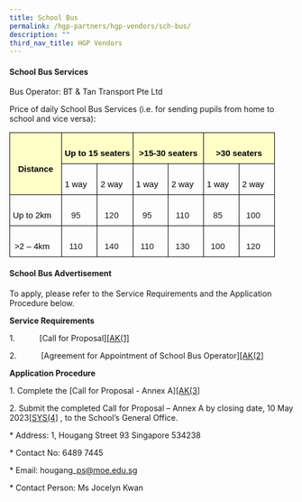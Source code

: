 ```yaml
---
title: School Bus
permalink: /hgp-partners/hgp-vendors/sch-bus/
description: ""
third_nav_title: HGP Vendors
---
```

#### School Bus Services

Bus Operator: BT &amp; Tan Transport Pte Ltd

Price of daily School Bus Services (i.e. for sending pupils from home to school and vice versa):

<style type="text/css">
.tg  {border-collapse:collapse;border-spacing:0;}
.tg td{border-color:black;border-style:solid;border-width:1px;font-family:Arial, sans-serif;font-size:14px;
  overflow:hidden;padding:10px 5px;word-break:normal;}
.tg th{border-color:black;border-style:solid;border-width:1px;font-family:Arial, sans-serif;font-size:14px;
  font-weight:normal;overflow:hidden;padding:10px 5px;word-break:normal;}
.tg .tg-ee2o{background-color:#ffffc7;font-family:Arial, Helvetica, sans-serif !important;font-size:15px;font-weight:bold;
  text-align:center;vertical-align:middle}
.tg .tg-79b4{background-color:#ffffc7;font-family:Arial, Helvetica, sans-serif !important;font-size:15px;font-weight:bold;
  text-align:center;vertical-align:top}
.tg .tg-u84k{font-family:Arial, Helvetica, sans-serif !important;font-size:15px;text-align:center;vertical-align:top}
</style>
<table class="tg">
<thead>
  <tr>
    <th rowspan="2" class="tg-ee2o">   <br><span style="color:black">Distance</span></th>
    <th colspan="2" class="tg-79b4">   <br><span style="color:black">Up to 15 seaters</span>   </th>
    <th colspan="2" class="tg-79b4">   <br><span style="color:black">&gt;15-30 seaters</span>   </th>
    <th colspan="2" class="tg-79b4">   <br><span style="color:black">&gt;30 seaters</span>   </th>
  </tr>
  <tr>
    <th class="tg-u84k">&nbsp;&nbsp;&nbsp;<br><span style="color:black">1 way</span>&nbsp;&nbsp;&nbsp;</th>
    <th class="tg-u84k">&nbsp;&nbsp;&nbsp;<br><span style="color:black">2 way</span>&nbsp;&nbsp;&nbsp;</th>
    <th class="tg-u84k">&nbsp;&nbsp;&nbsp;<br><span style="color:black">1 way</span>&nbsp;&nbsp;&nbsp;</th>
    <th class="tg-u84k">&nbsp;&nbsp;&nbsp;<br><span style="color:black">2 way</span>&nbsp;&nbsp;&nbsp;</th>
    <th class="tg-u84k">&nbsp;&nbsp;&nbsp;<br><span style="color:black">1 way</span>&nbsp;&nbsp;&nbsp;</th>
    <th class="tg-u84k">&nbsp;&nbsp;&nbsp;<br><span style="color:black">2 way</span>&nbsp;&nbsp;&nbsp;</th>
  </tr>
</thead>
<tbody>
  <tr>
    <td class="tg-u84k">&nbsp;&nbsp;&nbsp;<br><span style="color:black">Up to 2km</span>&nbsp;&nbsp;&nbsp;</td>
    <td class="tg-u84k">&nbsp;&nbsp;&nbsp;<br>95&nbsp;&nbsp;&nbsp;</td>
    <td class="tg-u84k">&nbsp;&nbsp;&nbsp;<br>120&nbsp;&nbsp;&nbsp;</td>
    <td class="tg-u84k">&nbsp;&nbsp;&nbsp;<br>95&nbsp;&nbsp;&nbsp;</td>
    <td class="tg-u84k">&nbsp;&nbsp;&nbsp;<br>110&nbsp;&nbsp;&nbsp;</td>
    <td class="tg-u84k">&nbsp;&nbsp;&nbsp;<br>85&nbsp;&nbsp;&nbsp;</td>
    <td class="tg-u84k">&nbsp;&nbsp;&nbsp;<br>100&nbsp;&nbsp;&nbsp;</td>
  </tr>
  <tr>
    <td class="tg-u84k">&nbsp;&nbsp;&nbsp;<br><span style="color:black">&gt;2 – 4km</span>&nbsp;&nbsp;&nbsp;</td>
    <td class="tg-u84k">&nbsp;&nbsp;&nbsp;<br>110&nbsp;&nbsp;&nbsp;</td>
    <td class="tg-u84k">&nbsp;&nbsp;&nbsp;<br>140&nbsp;&nbsp;&nbsp;</td>
    <td class="tg-u84k">&nbsp;&nbsp;&nbsp;<br>110&nbsp;&nbsp;&nbsp;</td>
    <td class="tg-u84k">&nbsp;&nbsp;&nbsp;<br>130&nbsp;&nbsp;&nbsp;</td>
    <td class="tg-u84k">&nbsp;&nbsp;&nbsp;<br>100&nbsp;&nbsp;&nbsp;</td>
    <td class="tg-u84k">&nbsp;&nbsp;&nbsp;<br>120&nbsp;&nbsp;&nbsp;</td>
  </tr>
</tbody>
</table>




#### School Bus Advertisement

To apply, please refer to the Service Requirements and the Application Procedure below.

**Service Requirements**

1.&nbsp;&nbsp;&nbsp;&nbsp;&nbsp;&nbsp;&nbsp;&nbsp;&nbsp;&nbsp; \[Call for Proposal\][\[AK(1\]](#_msocom_1)&nbsp;

2.&nbsp;&nbsp;&nbsp;&nbsp;&nbsp;&nbsp;&nbsp;&nbsp;&nbsp;&nbsp; \[Agreement for Appointment of School Bus Operator\][\[AK(2\]](#_msocom_2)&nbsp;

**Application Procedure**

1\. Complete the \[Call for Proposal - Annex A\][\[AK(3\]](#_msocom_3)&nbsp;

2\. Submit the completed Call for Proposal – Annex A by closing date, 10 May 2023[\[SYS(4\]](#_msocom_4)&nbsp;, to the School’s General Office.

\* Address: 1, Hougang Street 93 Singapore 534238

\* Contact No: 6489 7445

\* Email: hougang\_ps@moe.edu.sg

\* Contact Person: Ms Jocelyn Kwan